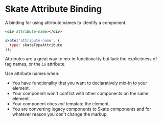 # Skate Attribute Binding

A binding for using attribute names to identify a component.

```html
<div attribute-name></div>
```

```js
skate('attribute-name', {
  type: skateTypeAttribute
});
```

Attributes are a great way to mix in functionality but lack the explicitness of tag names, or the <code>is</code> attribute.

Use attribute names when:

- You have functionality that you want to declaratively mix-in to your element.
- Your component won't conflict with other components on the same element.
- Your component does *not* template the element.
- You are converting legacy components to Skate components and for whatever reason you can't change the markup.
